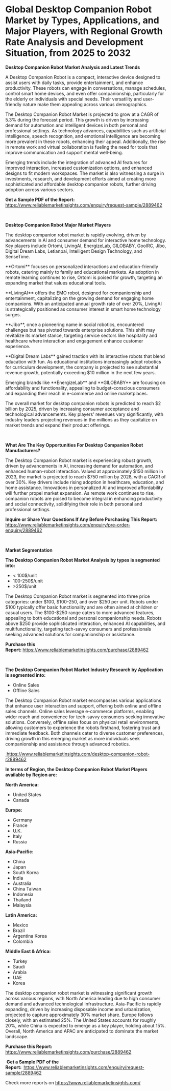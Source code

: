 <p><h1>Global Desktop Companion Robot Market by Types, Applications, and Major Players, with Regional Growth Rate Analysis and Development Situation, from 2025 to 2032</h1></p><p><strong>Desktop Companion Robot Market Analysis and Latest Trends</strong></p>
<p><p>A Desktop Companion Robot is a compact, interactive device designed to assist users with daily tasks, provide entertainment, and enhance productivity. These robots can engage in conversations, manage schedules, control smart home devices, and even offer companionship, particularly for the elderly or individuals with special needs. Their versatility and user-friendly nature make them appealing across various demographics.</p><p>The Desktop Companion Robot Market is projected to grow at a CAGR of 5.3% during the forecast period. This growth is driven by increasing demand for automation and intelligent devices in both personal and professional settings. As technology advances, capabilities such as artificial intelligence, speech recognition, and emotional intelligence are becoming more prevalent in these robots, enhancing their appeal. Additionally, the rise in remote work and virtual collaboration is fueling the need for tools that improve communication and support mental well-being.</p><p>Emerging trends include the integration of advanced AI features for improved interaction, increased customization options, and enhanced designs to fit modern workspaces. The market is also witnessing a surge in investments, research, and development efforts aimed at creating more sophisticated and affordable desktop companion robots, further driving adoption across various sectors.</p></p>
<p><strong>Get a Sample PDF of the Report:&nbsp;</strong> <a href="https://www.reliablemarketinsights.com/enquiry/request-sample/2889462?utm_campaign=2013&utm_medium=2&utm_source=Github&utm_content=ia&utm_term=14032025&utm_id=desktop-companion-robot">https://www.reliablemarketinsights.com/enquiry/request-sample/2889462</a></p>
<p>&nbsp;</p>
<p><strong>Desktop Companion Robot Major Market Players</strong></p>
<p><p>The desktop companion robot market is rapidly evolving, driven by advancements in AI and consumer demand for interactive home technology. Key players include Ortomi, LivingAI, EnergizeLab, GILOBABY, GoolRC, Jibo, Digital Dream Labs, Letianpai, Intelligent Design Technology, and SenseTime.</p><p>**Ortomi** focuses on personalized interactions and education-friendly robots, catering mainly to family and educational markets. As adoption in remote learning continues to rise, Ortomi is poised for growth, targeting an expanding market that values educational tools.</p><p>**LivingAI** offers the EMO robot, designed for companionship and entertainment, capitalizing on the growing demand for engaging home companions. With an anticipated annual growth rate of over 20%, LivingAI is strategically positioned as consumer interest in smart home technology surges.</p><p>**Jibo**, once a pioneering name in social robotics, encountered challenges but has pivoted towards enterprise solutions. This shift may revitalize its market stance, targeting service sectors like hospitality and healthcare where interaction and engagement enhance customer experience.</p><p>**Digital Dream Labs** gained traction with its interactive robots that blend education with fun. As educational institutions increasingly adopt robotics for curriculum development, the company is projected to see substantial revenue growth, potentially exceeding $10 million in the next few years.</p><p>Emerging brands like **EnergizeLab** and **GILOBABY** are focusing on affordability and functionality, appealing to budget-conscious consumers and expanding their reach in e-commerce and online marketplaces.</p><p>The overall market for desktop companion robots is predicted to reach $2 billion by 2025, driven by increasing consumer acceptance and technological advancements. Key players' revenues vary significantly, with industry leaders projecting revenues in the millions as they capitalize on market trends and expand their product offerings.</p></p>
<p>&nbsp;</p>
<p><strong>What Are The Key Opportunities For Desktop Companion Robot Manufacturers?</strong></p>
<p><p>The Desktop Companion Robot market is experiencing robust growth, driven by advancements in AI, increasing demand for automation, and enhanced human-robot interaction. Valued at approximately $150 million in 2023, the market is projected to reach $750 million by 2028, with a CAGR of over 30%. Key drivers include rising adoption in healthcare, education, and home assistance. Innovations in personalized AI and improved affordability will further propel market expansion. As remote work continues to rise, companion robots are poised to become integral in enhancing productivity and social connectivity, solidifying their role in both personal and professional settings.</p></p>
<p><strong>Inquire or Share Your Questions If Any Before Purchasing This Report:</strong> <a href="https://www.reliablemarketinsights.com/enquiry/pre-order-enquiry/2889462?utm_campaign=2013&utm_medium=2&utm_source=Github&utm_content=ia&utm_term=14032025&utm_id=desktop-companion-robot">https://www.reliablemarketinsights.com/enquiry/pre-order-enquiry/2889462</a></p>
<p>&nbsp;</p>
<p><strong>Market Segmentation</strong></p>
<p><strong>The Desktop Companion Robot Market Analysis by types is segmented into:</strong></p>
<p><ul><li>< 100$/unit</li><li>100-250$/unit</li><li>>250$/unit</li></ul></p>
<p><p>The Desktop Companion Robot market is segmented into three price categories: under $100, $100-250, and over $250 per unit. Robots under $100 typically offer basic functionality and are often aimed at children or casual users. The $100-$250 range caters to more advanced features, appealing to both educational and personal companionship needs. Robots above $250 provide sophisticated interaction, enhanced AI capabilities, and multifunctionality, targeting tech-savvy consumers and professionals seeking advanced solutions for companionship or assistance.</p></p>
<p><strong>Purchase this Report:&nbsp;</strong><a href="https://www.reliablemarketinsights.com/purchase/2889462?utm_campaign=2013&utm_medium=2&utm_source=Github&utm_content=ia&utm_term=14032025&utm_id=desktop-companion-robot">https://www.reliablemarketinsights.com/purchase/2889462</a></p>
<p>&nbsp;</p>
<p><strong>The Desktop Companion Robot Market Industry Research by Application is segmented into:</strong></p>
<p><ul><li>Online Sales</li><li>Offline Sales</li></ul></p>
<p><p>The Desktop Companion Robot market encompasses various applications that enhance user interaction and support, offering both online and offline sales channels. Online sales leverage e-commerce platforms, enabling wider reach and convenience for tech-savvy consumers seeking innovative solutions. Conversely, offline sales focus on physical retail environments, allowing customers to experience the robots firsthand, fostering trust and immediate feedback. Both channels cater to diverse customer preferences, driving growth in this emerging market as more individuals seek companionship and assistance through advanced robotics.</p></p>
<p><a href="https://www.reliablemarketinsights.com/desktop-companion-robot-r2889462?utm_campaign=2013&utm_medium=2&utm_source=Github&utm_content=ia&utm_term=14032025&utm_id=desktop-companion-robot">&nbsp;https://www.reliablemarketinsights.com/desktop-companion-robot-r2889462</a></p>
<p><strong>In terms of Region, the Desktop Companion Robot Market Players available by Region are:</strong></p>
<p>
    <p> <strong> North America: </strong>
        <ul>
            <li>United States</li>
            <li>Canada</li>
        </ul>
        </p> 
    <p> <strong> Europe: </strong>
        <ul>
            <li>Germany</li>
            <li>France</li>
            <li>U.K.</li>
            <li>Italy</li>
            <li>Russia</li>
        </ul>
        </p> 
    <p> <strong> Asia-Pacific: </strong>
        <ul>
            <li>China</li>
            <li>Japan</li>
            <li>South Korea</li>
            <li>India</li>
            <li>Australia</li>
            <li>China Taiwan</li>
            <li>Indonesia</li>
            <li>Thailand</li>
            <li>Malaysia</li>
        </ul>
        </p> 
    <p> <strong> Latin America: </strong>
        <ul>
            <li>Mexico</li>
            <li>Brazil</li>
            <li>Argentina Korea</li>
            <li>Colombia</li>
        </ul>
        </p> 
    <p> <strong> Middle East & Africa: </strong>
        <ul>
            <li>Turkey</li>
            <li>Saudi</li>
            <li>Arabia</li>
            <li>UAE</li>
            <li>Korea</li>
        </ul>
    </p>
    </p>
<p><p>The desktop companion robot market is witnessing significant growth across various regions, with North America leading due to high consumer demand and advanced technological infrastructure. Asia-Pacific is rapidly expanding, driven by increasing disposable income and urbanization, projected to capture approximately 30% market share. Europe follows closely, with an estimated 25%. The United States accounts for roughly 20%, while China is expected to emerge as a key player, holding about 15%. Overall, North America and APAC are anticipated to dominate the market landscape.</p></p>
<p><strong>Purchase this Report: </strong><a href="https://www.reliablemarketinsights.com/purchase/2889462?utm_campaign=2013&utm_medium=2&utm_source=Github&utm_content=ia&utm_term=14032025&utm_id=desktop-companion-robot">https://www.reliablemarketinsights.com/purchase/2889462</a></p>
<p>&nbsp;<strong>Get a Sample PDF of the Report:&nbsp;&nbsp;</strong><a href="https://www.reliablemarketinsights.com/enquiry/request-sample/2889462?utm_campaign=2013&utm_medium=2&utm_source=Github&utm_content=ia&utm_term=14032025&utm_id=desktop-companion-robot">https://www.reliablemarketinsights.com/enquiry/request-sample/2889462</a></p>
<p><strong></strong></p>
<p>Check more reports on <a href="https://www.reliablemarketinsights.com/?utm_campaign=2013&utm_medium=2&utm_source=Github&utm_content=ia&utm_term=14032025&utm_id=desktop-companion-robot">https://www.reliablemarketinsights.com/</a></p>